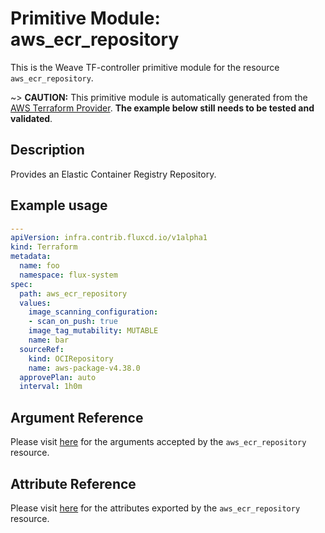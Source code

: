 
# Primitive Module: aws_ecr_repository

This is the Weave TF-controller primitive module for the resource `aws_ecr_repository`.

~> **CAUTION:** This primitive module is automatically generated from the [AWS Terraform Provider](https://registry.terraform.io/providers/hashicorp/aws/latest/docs/resources/ecr_repository). **The example below still needs to be tested and validated**.

## Description

Provides an Elastic Container Registry Repository.

## Example usage

```yaml
---
apiVersion: infra.contrib.fluxcd.io/v1alpha1
kind: Terraform
metadata:
  name: foo
  namespace: flux-system
spec:
  path: aws_ecr_repository
  values:
    image_scanning_configuration:
    - scan_on_push: true
    image_tag_mutability: MUTABLE
    name: bar
  sourceRef:
    kind: OCIRepository
    name: aws-package-v4.38.0
  approvePlan: auto
  interval: 1h0m
```

## Argument Reference

Please visit [here](https://registry.terraform.io/providers/hashicorp/aws/latest/docs/resources/ecr_repository#argument-reference) for the arguments accepted by the `aws_ecr_repository` resource.

## Attribute Reference

Please visit [here](https://registry.terraform.io/providers/hashicorp/aws/latest/docs/resources/ecr_repository#attributes-reference) for the attributes exported by the `aws_ecr_repository` resource.
